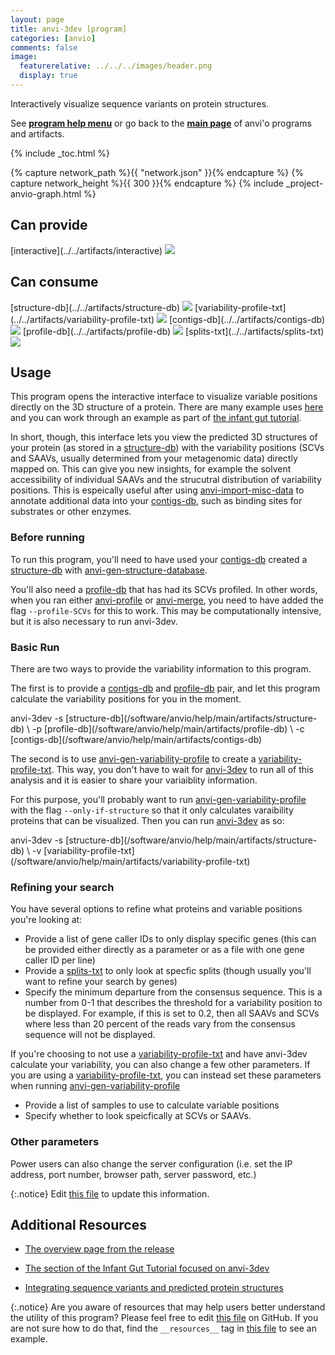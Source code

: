 ```yaml
---
layout: page
title: anvi-3dev [program]
categories: [anvio]
comments: false
image:
  featurerelative: ../../../images/header.png
  display: true
---
```


Interactively visualize sequence variants on protein structures.

See **[program help menu](../../../../vignette#anvi-3dev)** or go back to the **[main page](../../)** of anvi'o programs and artifacts.


{% include _toc.html %}
<div id="svg" class="subnetwork"></div>
{% capture network_path %}{{ "network.json" }}{% endcapture %}
{% capture network_height %}{{ 300 }}{% endcapture %}
{% include _project-anvio-graph.html %}


## Can provide

<p style="text-align: left" markdown="1"><span class="artifact-p">[interactive](../../artifacts/interactive) <img src="../../images/icons/DISPLAY.png" class="artifact-icon-mini" /></span></p>

## Can consume

<p style="text-align: left" markdown="1"><span class="artifact-r">[structure-db](../../artifacts/structure-db) <img src="../../images/icons/DB.png" class="artifact-icon-mini" /></span> <span class="artifact-r">[variability-profile-txt](../../artifacts/variability-profile-txt) <img src="../../images/icons/TXT.png" class="artifact-icon-mini" /></span> <span class="artifact-r">[contigs-db](../../artifacts/contigs-db) <img src="../../images/icons/DB.png" class="artifact-icon-mini" /></span> <span class="artifact-r">[profile-db](../../artifacts/profile-db) <img src="../../images/icons/DB.png" class="artifact-icon-mini" /></span> <span class="artifact-r">[splits-txt](../../artifacts/splits-txt) <img src="../../images/icons/TXT.png" class="artifact-icon-mini" /></span></p>

## Usage


This program opens the interactive interface to visualize variable positions directly on the 3D structure of a protein. There are many example uses [here](http://merenlab.org/2018/09/04/getting-started-with-anvi-3dev/#display-metagenomic-sequence-variants-directly-on-predicted-structures) and you can work through an example as part of [the infant gut tutorial](http://merenlab.org/tutorials/infant-gut/#chapter-vii-from-single-amino-acid-variants-to-protein-structures). 

In short, though, this interface lets you view the predicted 3D structures of your protein (as stored in a <span class="artifact-n">[structure-db](/software/anvio/help/main/artifacts/structure-db)</span>) with the variability positions (SCVs and SAAVs, usually determined from your metagenomic data) directly mapped on. This can give you new insights, for example the solvent accessibility of individual SAAVs and the strucutral distribution of variability positions. This is espeically useful after using <span class="artifact-n">[anvi-import-misc-data](/software/anvio/help/main/programs/anvi-import-misc-data)</span> to annotate additional data into your <span class="artifact-n">[contigs-db](/software/anvio/help/main/artifacts/contigs-db)</span>, such as binding sites for substrates or other enzymes. 

### Before running

To run this program, you'll need to have used your <span class="artifact-n">[contigs-db](/software/anvio/help/main/artifacts/contigs-db)</span> created a <span class="artifact-n">[structure-db](/software/anvio/help/main/artifacts/structure-db)</span> with <span class="artifact-n">[anvi-gen-structure-database](/software/anvio/help/main/programs/anvi-gen-structure-database)</span>. 

You'll also need a <span class="artifact-n">[profile-db](/software/anvio/help/main/artifacts/profile-db)</span> that has had its SCVs profiled. In other words, when you ran either <span class="artifact-n">[anvi-profile](/software/anvio/help/main/programs/anvi-profile)</span> or <span class="artifact-n">[anvi-merge](/software/anvio/help/main/programs/anvi-merge)</span>, you need to have added the flag `--profile-SCVs` for this to work. This may be computationally intensive, but it is also necessary to run anvi-3dev. 

### Basic Run

There are two ways to provide the variability information to this program. 

The first is to provide a <span class="artifact-n">[contigs-db](/software/anvio/help/main/artifacts/contigs-db)</span> and <span class="artifact-n">[profile-db](/software/anvio/help/main/artifacts/profile-db)</span> pair, and let this program calculate the variability positions for you in the moment. 

<div class="codeblock" markdown="1">
anvi&#45;3dev &#45;s <span class="artifact&#45;n">[structure&#45;db](/software/anvio/help/main/artifacts/structure&#45;db)</span> \
          &#45;p <span class="artifact&#45;n">[profile&#45;db](/software/anvio/help/main/artifacts/profile&#45;db)</span> \
          &#45;c <span class="artifact&#45;n">[contigs&#45;db](/software/anvio/help/main/artifacts/contigs&#45;db)</span> 
</div>

The second is to use <span class="artifact-n">[anvi-gen-variability-profile](/software/anvio/help/main/programs/anvi-gen-variability-profile)</span> to create a <span class="artifact-n">[variability-profile-txt](/software/anvio/help/main/artifacts/variability-profile-txt)</span>. This way, you don't have to wait for <span class="artifact-n">[anvi-3dev](/software/anvio/help/main/programs/anvi-3dev)</span> to run all of this analysis and it is easier to share your variaiblity information. 

For this purpose, you'll probably want to run <span class="artifact-n">[anvi-gen-variability-profile](/software/anvio/help/main/programs/anvi-gen-variability-profile)</span> with the flag `--only-if-structure` so that it only calculates varaibility proteins that can be visualized. Then you can run <span class="artifact-n">[anvi-3dev](/software/anvio/help/main/programs/anvi-3dev)</span> as so:

<div class="codeblock" markdown="1">
anvi&#45;3dev &#45;s <span class="artifact&#45;n">[structure&#45;db](/software/anvio/help/main/artifacts/structure&#45;db)</span> \
          &#45;v <span class="artifact&#45;n">[variability&#45;profile&#45;txt](/software/anvio/help/main/artifacts/variability&#45;profile&#45;txt)</span>
</div>

### Refining your search 

You have several options to refine what proteins and variable positions you're looking at: 

- Provide a list of gene caller IDs to only display specific genes (this can be provided either directly as a parameter or as a file with one gene caller ID per line)
- Provide a <span class="artifact-n">[splits-txt](/software/anvio/help/main/artifacts/splits-txt)</span> to only look at specfic splits (though usually you'll want to refine your search by genes)
- Specify the minimum departure from the consensus sequence. This is a number from 0-1 that describes the threshold for a variability position to be displayed. For example, if this is set to 0.2, then all SAAVs and SCVs where less than 20 percent of the reads vary from the consensus sequence will not be displayed. 

If you're choosing to not use a <span class="artifact-n">[variability-profile-txt](/software/anvio/help/main/artifacts/variability-profile-txt)</span> and have anvi-3dev calculate your variability, you can also change a few other parameters. If you are using a <span class="artifact-n">[variability-profile-txt](/software/anvio/help/main/artifacts/variability-profile-txt)</span>, you can instead set these parameters when running <span class="artifact-n">[anvi-gen-variability-profile](/software/anvio/help/main/programs/anvi-gen-variability-profile)</span>
- Provide a list of samples to use to calculate variable positions 
- Specify whether to look speicfically at SCVs or SAAVs. 

### Other parameters

Power users can also change the server configuration (i.e. set the IP address, port number, browser path, server password, etc.)


{:.notice}
Edit [this file](https://github.com/merenlab/anvio/tree/master/anvio/docs/programs/anvi-3dev.md) to update this information.


## Additional Resources


* [The overview page from the release](http://merenlab.org/software/anvi-3dev/)

* [The section of the Infant Gut Tutorial focused on anvi-3dev](http://merenlab.org/tutorials/infant-gut/#chapter-vii-from-single-amino-acid-variants-to-protein-structures)

* [Integrating sequence variants and predicted protein structures](http://merenlab.org/2018/09/04/getting-started-with-anvi-3dev/)


{:.notice}
Are you aware of resources that may help users better understand the utility of this program? Please feel free to edit [this file](https://github.com/merenlab/anvio/tree/master/bin/anvi-3dev) on GitHub. If you are not sure how to do that, find the `__resources__` tag in [this file](https://github.com/merenlab/anvio/blob/master/bin/anvi-interactive) to see an example.
